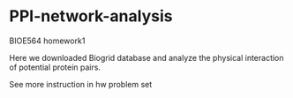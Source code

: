 # PPI-network-analysis
 BIOE564 homework1 

Here we downloaded Biogrid database and analyze the physical interaction of potential protein pairs.

See more instruction in hw problem set
